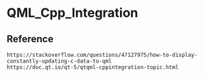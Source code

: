 # QML_Cpp_Integration
## Reference
	https://stackoverflow.com/questions/47127975/how-to-display-constantly-updating-c-data-to-qml
	https://doc.qt.io/qt-5/qtqml-cppintegration-topic.html